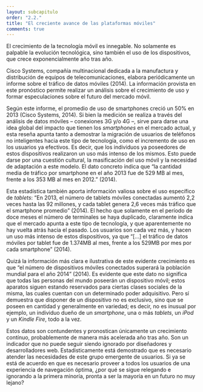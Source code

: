```yaml
---
layout: subcapitulo
order: "2.2."
title: "El creciente avance de las plataformas móviles"
comments: true
---
```


El crecimiento de la tecnología móvil es innegable. No solamente es palpable la evolución tecnológica, sino también el uso de los dispositivos, que crece exponencialmente año tras año.

Cisco Systems, compañía multinacional dedicada a la manufactura y distribución de equipos de telecomunicaciones, elabora periódicamente un informe sobre el tráfico de datos móviles (2014). La información provista en este pronóstico permite realizar un análisis sobre el crecimiento de uso y formar especulaciones sobre el futuro del mercado móvil.

Según este informe, el promedio de uso de smartphones creció un 50% en 2013 (Cisco Systems, 2014). Si bien la medición se realiza a través del análisis de datos móviles – conexiones 3G y/o 4G –, sirve para darse una idea global del impacto que tienen los _smartphones_ en el mercado actual, y esta reseña apunta tanto a demostrar la migración de usuarios de teléfonos no inteligentes hacia este tipo de tecnología, como el incremento de uso en los usuarios ya efectivos. Es decir, que los individuos ya poseedores de estos dispositivos realizaron un uso más intenso de los mismos. Esto puede darse por una cuestión cultural, la masificación del uso móvil y la necesidad de adaptación a este modelo. El dato concreto indica que “la cantidad media de tráfico por smartphone en el año 2013 fue de 529 MB al mes, frente a los 353 MB al mes en 2012.” (2014).

Esta estadística también aporta información valiosa sobre el uso específico de _tablets_: “En 2013, el número de tablets móviles conectadas aumentó 2,2 veces hasta las 92 millones, y cada tablet genera 2,6 veces más tráfico que el smartphone promedio” (2014). El hecho que solamente en el período de doce meses el número de terminales se haya duplicado, claramente indica que el mercado apunta a este tipo de tecnología, y que aparentemente no hay vuelta atrás hacia el pasado. Los usuarios son cada vez más, y hacen un uso más intenso de estos dispositivos, ya que “[…] el tráfico de datos móviles por tablet fue de 1.374MB al mes, frente a los 529MB por mes por cada smartphone” (2014).

Quizá la información más clara e ilustrativa de este evidente crecimiento es que “el número de dispositivos móviles conectados superará la población mundial para el año 2014” (2014). Es evidente que este dato no significa que todas las personas del mundo poseerán un dispositivo móvil; estos aparatos siguen estando reservados para ciertas clases sociales de la misma, las cuales cuentan con un determinado poder adquisitivo. Pero sí demuestra que disponer de un dispositivo no es exclusivo, sino que se poseen en cantidad y generalmente en variedad; es decir, no es inusual por ejemplo, un individuo dueño de un _smartphone_, una o más _tablets_, un _iPod_ y un _Kindle Fire_, todo a la vez.

Estos datos son contundentes y pronostican únicamente un crecimiento contínuo, probablemente de manera más acelerada año tras año. Son un indicador que no puede seguir siendo ignorado por diseñadores y desarrolladores web. Estadisticamente está demostrado que es necesario atender las necesidades de este grupo emergente de usuarios. Si ya se está de acuerdo en que es necesario proveer a todos los usuarios de una experiencia de navegación óptima, ¿por qué se sigue relegando e ignorando a la primera minoría, pronta a ser la mayoría en un futuro no muy lejano?
